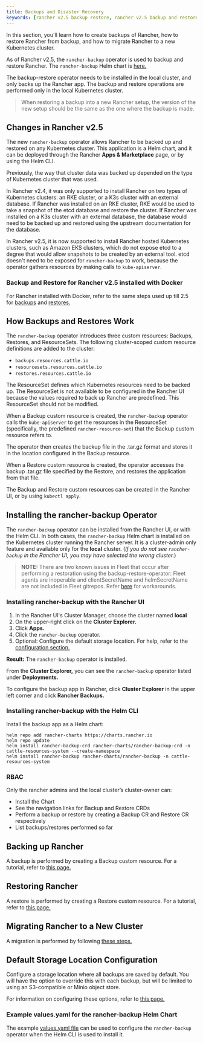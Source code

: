 ```yaml
---
title: Backups and Disaster Recovery
keywords: [rancher v2.5 backup restore, rancher v2.5 backup and restore, backup restore rancher v2.5, backup and restore rancher v2.5]
---
```


In this section, you'll learn how to create backups of Rancher, how to restore Rancher from backup, and how to migrate Rancher to a new Kubernetes cluster.

As of Rancher v2.5, the `rancher-backup` operator is used to backup and restore Rancher. The `rancher-backup` Helm chart is [here.](https://github.com/rancher/charts/tree/release-v2.5/charts/rancher-backup)

The backup-restore operator needs to be installed in the local cluster, and only backs up the Rancher app. The backup and restore operations are performed only in the local Kubernetes cluster.

> When restoring a backup into a new Rancher setup, the version of the new setup should be the same as the one where the backup is made.

## Changes in Rancher v2.5

The new `rancher-backup` operator allows Rancher to be backed up and restored on any Kubernetes cluster. This application is a Helm chart, and it can be deployed through the Rancher **Apps & Marketplace** page, or by using the Helm CLI.

Previously, the way that cluster data was backed up depended on the type of Kubernetes cluster that was used.

In Rancher v2.4, it was only supported to install Rancher on two types of Kubernetes clusters: an RKE cluster, or a K3s cluster with an external database. If Rancher was installed on an RKE cluster, RKE would be used to take a snapshot of the etcd database and restore the cluster. If Rancher was installed on a K3s cluster with an external database, the database would need to be backed up and restored using the upstream documentation for the database.

In Rancher v2.5, it is now supported to install Rancher hosted Kubernetes clusters, such as Amazon EKS clusters, which do not expose etcd to a degree that would allow snapshots to be created by an external tool. etcd doesn't need to be exposed for `rancher-backup` to work, because the operator gathers resources by making calls to `kube-apiserver`.

### Backup and Restore for Rancher v2.5 installed with Docker

For Rancher installed with Docker, refer to the same steps used up till 2.5 for [backups](../how-to-guides/new-user-guides/backup-restore-and-disaster-recovery/back-up-docker-installed-rancher.md) and [restores.](../how-to-guides/new-user-guides/backup-restore-and-disaster-recovery/restore-docker-installed-rancher.md)

## How Backups and Restores Work

The `rancher-backup` operator introduces three custom resources: Backups, Restores, and ResourceSets. The following cluster-scoped custom resource definitions are added to the cluster:

- `backups.resources.cattle.io`
- `resourcesets.resources.cattle.io`
- `restores.resources.cattle.io`

The ResourceSet defines which Kubernetes resources need to be backed up. The ResourceSet is not available to be configured in the Rancher UI because the values required to back up Rancher are predefined. This ResourceSet should not be modified.

When a Backup custom resource is created, the `rancher-backup` operator calls the `kube-apiserver` to get the resources in the ResourceSet (specifically, the predefined `rancher-resource-set`) that the Backup custom resource refers to.

The operator then creates the backup file in the .tar.gz format and stores it in the location configured in the Backup resource.

When a Restore custom resource is created, the operator accesses the backup .tar.gz file specified by the Restore, and restores the application from that file.

The Backup and Restore custom resources can be created in the Rancher UI, or by using `kubectl apply`.

## Installing the rancher-backup Operator

The `rancher-backup` operator can be installed from the Rancher UI, or with the Helm CLI. In both cases, the `rancher-backup` Helm chart is installed on the Kubernetes cluster running the Rancher server. It is a cluster-admin only feature and available only for the **local** cluster.  (*If you do not see `rancher-backup` in the Rancher UI, you may have selected the wrong cluster.*)

>**NOTE:** There are two known issues in Fleet that occur after performing a restoration using the backup-restore-operator: Fleet agents are inoperable and clientSecretName and helmSecretName are not included in Fleet gitrepos. Refer [here](../how-to-guides/new-user-guides/deploy-apps-across-clusters/fleet.md#troubleshooting) for workarounds.

### Installing rancher-backup with the Rancher UI

1. In the Rancher UI's Cluster Manager, choose the cluster named **local**
1. On the upper-right click on the **Cluster Explorer.**
1. Click **Apps.**
1. Click the `rancher-backup` operator.
1. Optional: Configure the default storage location. For help, refer to the [configuration section.](../reference-guides/backup-restore-configuration/storage-configuration.md)

**Result:** The `rancher-backup` operator is installed.

From the **Cluster Explorer,** you can see the `rancher-backup` operator listed under **Deployments.**

To configure the backup app in Rancher, click **Cluster Explorer** in the upper left corner and click **Rancher Backups.**

### Installing rancher-backup with the Helm CLI

Install the backup app as a Helm chart:

```
helm repo add rancher-charts https://charts.rancher.io
helm repo update
helm install rancher-backup-crd rancher-charts/rancher-backup-crd -n cattle-resources-system --create-namespace
helm install rancher-backup rancher-charts/rancher-backup -n cattle-resources-system
```

### RBAC

Only the rancher admins and the local cluster’s cluster-owner can:

* Install the Chart
* See the navigation links for Backup and Restore CRDs
* Perform a backup or restore by creating a Backup CR and Restore CR respectively
* List backups/restores performed so far

## Backing up Rancher

A backup is performed by creating a Backup custom resource. For a tutorial, refer to [this page.](../how-to-guides/new-user-guides/backup-restore-and-disaster-recovery/back-up-rancher.md)

## Restoring Rancher

A restore is performed by creating a Restore custom resource. For a tutorial, refer to [this page.](../how-to-guides/new-user-guides/backup-restore-and-disaster-recovery/restore-rancher.md)

## Migrating Rancher to a New Cluster

A migration is performed by following [these steps.](../how-to-guides/new-user-guides/backup-restore-and-disaster-recovery/migrate-rancher-to-new-cluster.md)

## Default Storage Location Configuration

Configure a storage location where all backups are saved by default. You will have the option to override this with each backup, but will be limited to using an S3-compatible or Minio object store.

For information on configuring these options, refer to [this page.](../reference-guides/backup-restore-configuration/storage-configuration.md)

### Example values.yaml for the rancher-backup Helm Chart

The example [values.yaml file](../reference-guides/backup-restore-configuration/storage-configuration.md#example-valuesyaml-for-the-rancher-backup-helm-chart) can be used to configure the `rancher-backup` operator when the Helm CLI is used to install it.
